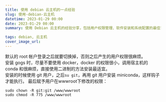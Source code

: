 ```yaml
---
title: 使用 debian 云主机的一点经验
slug: 使用-debian-云主机
datetime: 2023-01-29 00:00
date: 2023-01-29 00:00
summary: 使用 Debian 云主机的经验分享，包括用户权限管理、软件安装和系统配置的最佳实践。

tags: debian, 云主机
cover_image_url: 
---
```

默认的 root 帐户登录之后就要切换掉，否则之后产生的用户权限很麻烦。  
安装 gogs 时，尽量不要使用 docker，docker 的权限很小，调用宿主机的 conda 和很麻烦，直接使用二进制的方法安装最适宜。  
安装的时候使用 git 用户，之后`su git`，再用 git 用户安装 miniconda，这样钩子才能执行。 
最后赋予用户在wwwroot下修改的权限：

    sudo chown -R git:git /www/wwwroot
    sudo chmod -R 775 /www/wwwroot
